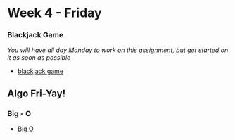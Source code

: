 # Week 4 - Friday

### Blackjack Game

*You will have all day Monday to work on this assignment, but get started on it as soon as possible*
- [blackjack game](https://github.com/vlino2015/blackjack2021)


## Algo Fri-Yay!

### Big - O

- [Big O](http://dc-houston.herokuapp.com/p2/Algorithm/BigO.html#1)
